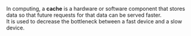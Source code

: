 In computing, a **cache** is a hardware or software component that stores data so that future requests for that data can be served faster.<br>
It is used to decrease the bottleneck between a fast device and a slow device.
